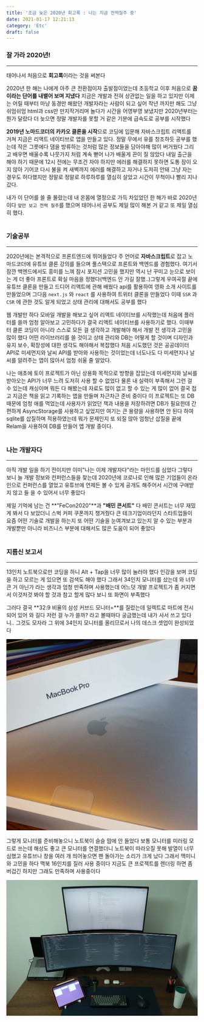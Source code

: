 ```yaml
---
title: '조금 늦은 2020년 회고록 : 나는 지금 전력질주 중'
date: 2021-01-17 12:21:13
category: 'Etc'
draft: false
---
```


### **잘 가라 2020년!**

---

태어나서 처음으로 **회고록**이라는 것을 써본다

2020년 한 해는 나에게 아주 큰 전환점이자 출발점이었는데 초등학교 이후 처음으로 **꿈이라는 단어를 내뱉어 보며 지냈다** 지금은 개발과 전혀 상관없는 일을 하고 있지만 이제는 어릴 때부터 마냥 동경만 해왔던 개발자라는 사람이 되고 싶어 작년 까지만 해도 그냥 쉬엄쉬엄 html과 css만 만지작거리며 놀다가 시간을 어영부영 보냈지만 2020년부터는 뭔가 달랐다 더 늦으면 정말 개발자를 못할 거 같은 기분에 급속도로 공부를 시작했다

**2019년 노마드코더의 카카오 클론을 시작**으로 코딩에 입문해 자바스크립트 리액트를 거쳐 지금은 리액트 네이티브로 앱을 만들고 있다. 정말 무에서 유를 창조하듯 공부를 했는데 작은 그릇에다 댐을 방류하는 것처럼 많은 정보들을 담아야해 많이 버거웠다 그리고 배우면 배울수록 나뭇가지 처럼 계속 뻗어 나가 배울게 끈이 질 않았다 내일 출근을 해야 하기 때문에 12시 전에는 무조건 자야 하지만 에러를 해결하지 못하면 도통 잠이 오지 않아 기어코 다시 불을 켜 새벽까지 에러를 해결하고 자거나 도저히 안돼 그냥 자는 경우도 허다했지만 정말로 정말로 하루하루를 열심히 살았고 시간이 무척이나 빨리 지나갔다.

내가 이 단어를 쓸 줄 몰랐는데 내 온몸에 열정으로 가득 차있었던 한 해가 바로 2020년이다 `앞만 보고 전력 질주`를 했으며 태어나서 공부도 제일 많이 해본 거 같고 또 제일 열심히 했다.
<br/><br/>

### **기술공부**

---

2020년에는 본격적으로 프론트엔드에 뛰어들었다 주 언어로 **자바스크립트**로 잡고 노마드코더에 유튜브 클론 강의를 들으며 풀스택으로 프론트와 백엔드를 경험했다. 여기서 잠깐 백엔드에서도 흥미를 느껴 잠시 포지션 고민을 했지만 역시 난 꾸미고 눈으로 보이는 게 더 좋아 프론트로 확실 마음을 정했다(백엔드 안 가길 잘했..)그렇게 우여곡절 끝에 유튜브 클론을 만들고 드디어 리액트에 관해 배웠다 api를 활용하여 영화 소개 사이트를 만들었으며 그다음 `next.js` 와 `react` 를 사용하여 트위터 클론을 만들었다 이때 `SSR` 과 `CSR` 에 관한 것도 알게 되었고 상태 관리에 대해서도 공부를 했다

웹 개발만 하다 모바일 개발을 해보고 싶어 리액트 네이티브를 시작했는데 처음에 플러터를 쓸까 엄청 알아보고 고민하다가 결국 리액트 네이티브를 사용하기로 했다. 이때부터 클론 코딩이 아니라 스스로 모든 걸 생각하고 개발해야 해서 개발 전 생각과 고민을 많이 했다 어떤 라이브러리를 쓸 것이고 상태 관리와 DB는 어떻게 할 것이며 디자인과 유지 보수, 확장성에 대한 생각도 해야해서 복잡했다 처음 시도했던 것은 공공데이터 API로 미세먼지와 날씨 API를 받아와 사용하는 것이었는데 너도나도 다 미세먼지나 날씨를 알려주는 앱이 많아서 엄청 쉬울 줄 알았다.

나는 애초에 토이 프로젝트가 아닌 상용화 목적으로 방향을 잡았는데 미세먼지와 날씨를 받아오는 API가 너무 느려 도저히 사용 할 수 없었다 물론 내 실력이 부족해서 그런 걸 수 있는데 캐싱이며 뭐든 다 해봤는데 자료도 많이 없고 할 수 있는 게 많이 없어 결국 접고 지금은 책을 읽고 기록하는 앱을 만들며 차근차근 준비 중이다 이 프로젝트는 또 DB 때문에 엄청 애를 먹었는데 사용자가 읽었던 책과 내용을 저장하려면 DB가 필요한데 간편하게 AsyncStorage를 사용하고 싶었지만 여기는 큰 용량을 사용하면 안 된다 하여 sqlite를 삽질하며 적용하였는데 뭐가 문제인지 또 되질 않아 엄청난 삽질을 끝에 Relam을 사용하여 DB를 만들어 앱 개발 중이다.
<br/><br/>

### **나는 개발자다**

---

아직 개발 일을 하기 전이지만 이미"나는 이제 개발자다"라는 마인드를 심었다 그렇다 보니 늘 개발 정보와 컨퍼런스들을 찾는데 2020년에 코로나로 인해 많은 기업들이 온라인으로 컨퍼런스를 열었고 유튜브에 언제든 볼 수 있게 공개도 해주어서 시간에 구애받지 않고 들 을 수 있어서 너무 좋았다

제일 기억에 남는 건 **"FeCon2020"**과 **"배민 콘서트"** 다 배민 콘서트는 너무 재밌게 봐서 다 보았더니 스벅 커피 쿠폰까지 챙겨줬다 큰 테크기업이라던지 스타트업들이 요즘 어떤 기술로 개발을 하는지 또 어떤 기술을 눈여겨보고 있는지 알 수 있는 부분과 개발뿐만 아니라 비즈니스 부분에 대해서도 많은 도움이 되어 좋았다
<br/><br/>

### **지름신 보고서**

---

13인치 노트북으로만 코딩을 하니 Alt + Tap을 너무 많이 눌러야 했다 인강을 보며 코딩을 하고 모르는 게 있으면 또 검색도 해야 했다 그래서 34인치 모니터를 샀는데 와 너무 큰 거 아닌가 라는 생각과 엄청 만족하며 사용했는데 어느덧 개발 프로젝트가 좀 커지면서 이것저것 봐야 할 것과 참고 할게 많다 보니 또 화면이 부족했다

그러다 결국 **32:9 비율의 삼성 커브드 모니터=**를 질렀는데 일렉트로 마트에 전시되어 있어 와 길다 저런 걸 누가 쓸까? 라고 볼때마다 궁금했는데 내가 사서 쓰고 있다니.. 그것도 모자라 그 위에 34인지 모니터를 올리므로서 나의 데스크 셋업이 완성되었다

![](./images/macbook161.jpg)

그렇게 모니터를 준비해놓으니 노트북이 슬슬 맘에 안 들었다 보통 모니터를 미러링 모드로 쓰는데 해상도 좋고 큰 모니터를 연결했더니 노트북이 따라오질 못해 발열이 너무 심했고 유튜브나 창을 여러 개 띄어놓으면 팬 돌아가는 소리가 크게 났다 그래서 맥미니와 고민을 하다 맥북 16인치를 질러 사용 중이다 지금도 큰 프로젝트를 렌더링 하면 좀 버겁긴 하지만 그래도 만족하며 사용중이다

![](./images/desksetup1.jpg)

<br/>
<br/>
